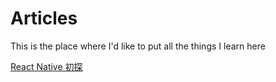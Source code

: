 # Articles
This is the place where I'd like to put all the things I learn here  

[React Native
初探](https://github.com/hbwang85/Articles/blob/master/React_Native_First_Insight.md)
